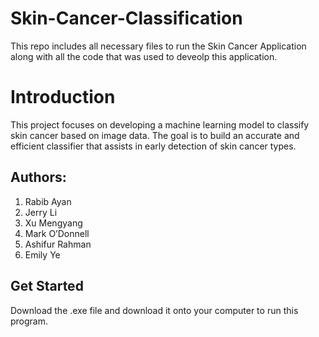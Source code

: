 # Skin-Cancer-Classification
This repo includes all necessary files to run the Skin Cancer Application along with all the code that was used to deveolp this application.

# Introduction
This project focuses on developing a machine learning model to classify skin cancer based on image data. The goal is to build an accurate and efficient classifier that assists in early detection of skin cancer types.

## Authors:
1. Rabib Ayan​
2. Jerry Li​
3. Xu Mengyang​
4. Mark O’Donnell​
5. Ashifur Rahman​
6. Emily Ye

## Get Started
Download the .exe file and download it onto your computer to run this program.
